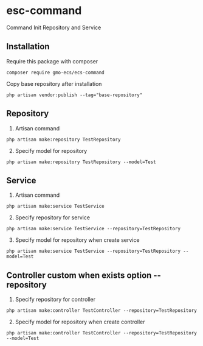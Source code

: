 # esc-command

Command Init Repository and Service

## Installation

Require this package with composer

```shell
composer require gmo-ecs/ecs-command
```

Copy base repository after installation

```shell
php artisan vendor:publish --tag="base-repository"
```

## Repository

1. Artisan command

```shell
php artisan make:repository TestRepository
```

2. Specify model for repository

```shell
php artisan make:repository TestRepository --model=Test
```

## Service

1. Artisan command

```shell
php artisan make:service TestService
```

2. Specify repository for service

```shell
php artisan make:service TestService --repository=TestRepository
```

3. Specify model for repository when create service

```shell
php artisan make:service TestService --repository=TestRepository --model=Test
```

## Controller custom when exists option --repository

1. Specify repository for controller
```shell
php artisan make:controller TestController --repository=TestRepository
```

2. Specify model for repository when create controller

```shell
php artisan make:controller TestController --repository=TestRepository --model=Test
```
